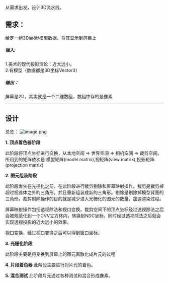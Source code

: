 
从需求出发，设计3D流水线。

## 需求：

给定一组3D坐标/模型数据，将其显示到屏幕上

##### 输入:  

1.美术的现代投影理论：近大远小。  
2.有模型（数据都是3D坐标Vector3）  

##### 输出：

屏幕是2D，其实就是一个二维数组，数组中存的是像素


---
## 设计

总览：
![image.png](https://cong1994-1316732557.cos.ap-guangzhou.myqcloud.com/Obsidian/Image/202302251433011.png)

**1. 顶点着色器阶段**

此阶段将顶点坐标进行变换，从本地空间 => 世界空间 => 相机空间 => 裁剪空间。所用到的矩阵依次是 模型矩阵(model matrix),视矩阵(view matrix),投影矩阵(projection matrix)

**2. 图元组装阶段**

此阶段发生在光栅化之前，在此阶段进行裁剪剔除和屏幕映射操作。裁剪是裁剪掉超过视锥体之外的三角形，并且重新组装成新的三角形。剔除是剔除掉模型背面的三角形。裁剪剔除操作的目的就是减少进入光栅化的图元的数量，加速渲染过程。

屏幕映射操作包括透视除法和视口变换。裁剪空间下的顶点坐标经过透视除法之后会被规范化到一个CVV立方体内，转换到NDC坐标，同时经过透视除法之后就会实现透视投影的近大远小的效果。

视口变换，经过视口变换之后可以得到窗口坐标。

**3. 光栅化阶段**

此阶段主要是将变换到屏幕上的图元离散化成片元的过程

**4. 片段着色器**
此阶段主要进行对片元的着色。

**5. 混合测试**
此阶段片元通过各种测试和混合形成像素。


